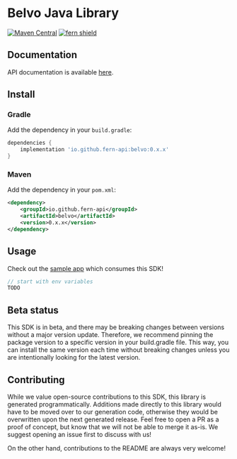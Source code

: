 # Belvo Java Library

[![Maven Central](https://img.shields.io/maven-central/v/io.github.fern-api/{company})](https://central.sonatype.dev/artifact/io.github.fern-api/{company}/0.0.7/versions) 
[![fern shield](https://img.shields.io/badge/%F0%9F%8C%BF-SDK%20generated%20by%20Fern-brightgreen)](https://github.com/fern-api/fern)

## Documentation

API documentation is available [here]([url](https://developers.belvo.com/reference/using-the-api-reference)).

## Install

### Gradle

Add the dependency in your `build.gradle`:

```groovy
dependencies {
    implementation 'io.github.fern-api:belvo:0.x.x'
}
```

### Maven

Add the dependency in your `pom.xml`:

```xml
<dependency>
    <groupId>io.github.fern-api</groupId>
    <artifactId>belvo</artifactId>
    <version>0.x.x</version>
</dependency>
```

## Usage

Check out the [sample app](.sample-app/app.java) which consumes this SDK!

```java
// start with env variables
TODO
```

## Beta status

This SDK is in beta, and there may be breaking changes between versions without a major version update. Therefore, we recommend pinning the package version to a specific version in your build.gradle file. This way, you can install the same version each time without breaking changes unless you are intentionally looking for the latest version.

## Contributing

While we value open-source contributions to this SDK, this library is generated programmatically. Additions made directly to this library would have to be moved over to our generation code, otherwise they would be overwritten upon the next generated release. Feel free to open a PR as a proof of concept, but know that we will not be able to merge it as-is. We suggest opening an issue first to discuss with us!

On the other hand, contributions to the README are always very welcome!
